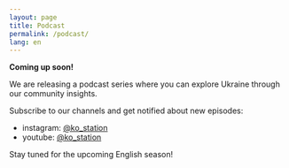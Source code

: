 ```yaml
---
layout: page
title: Podcast
permalink: /podcast/
lang: en
---
```


**Coming up soon!**

We are releasing a podcast series where you can explore Ukraine through our community insights. 

Subscribe to our channels and get notified about new episodes:
- instagram: [@ko_station](https://www.instagram.com/ko_station/)
- youtube: [@ko_station](https://www.youtube.com/@ko_station)

Stay tuned for the upcoming English season!